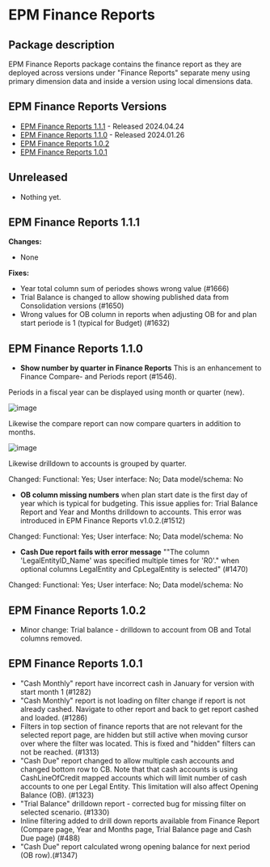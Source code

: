 # EPM Finance Reports

## Package description

EPM Finance Reports package contains the finance report as they are deployed across versions under "Finance Reports" separate meny using primary dimension data and inside a version using local dimensions data.

## EPM Finance Reports Versions

- [EPM Finance Reports 1.1.1](#epm-finance-reports-111) - Released 2024.04.24
- [EPM Finance Reports 1.1.0](#epm-finance-reports-110) - Released 2024.01.26
- [EPM Finance Reports 1.0.2](#epm-finance-reports-102)
- [EPM Finance Reports 1.0.1](#epm-finance-reports-101)

## Unreleased

- Nothing yet.

## EPM Finance Reports 1.1.1

**Changes:**

- None

**Fixes:**

- Year total column sum of periodes shows wrong value (#1666)
- Trial Balance is changed to allow showing published data from Consolidation versions (#1650)
- Wrong values for OB column in reports when adjusting OB for and plan start periode is 1 (typical for Budget) (#1632)

## EPM Finance Reports 1.1.0

- **Show number by quarter in Finance Reports** This is an enhancement to Finance Compare- and Periods report (#1546).

Periods in a fiscal year can be displayed using month or quarter (new).

![image](https://profitbasedocs.blob.core.windows.net/plannerimages/changelog-epm-finance-reports-110-compare.png)

   Likewise the compare report can now compare quarters in addition to months.

![image](https://profitbasedocs.blob.core.windows.net/plannerimages/changelog-epm-finance-reports-110-quarter.png)

   Likewise drilldown to accounts is grouped by quarter.

Changed: Functional: Yes; User interface: No; Data model/schema: No

- **OB column missing numbers** when plan start date is the first day of year which is typical for budgeting. This issue applies for: Trial Balance Report and Year and Months drilldown to accounts. This error was introduced in EPM Finance Reports v1.0.2.(#1512)

Changed: Functional: Yes; User interface: No; Data model/schema: No

- **Cash Due report fails with error message** ""The column 'LegalEntityID_Name' was specified multiple times for 'R0'." when optional columns LegalEntity and CpLegalEntity is selected" (#1470)

Changed: Functional: Yes; User interface: No; Data model/schema: No

## EPM Finance Reports 1.0.2

- Minor change: Trial balance - drilldown to account from OB and Total columns removed.

## EPM Finance Reports 1.0.1

- "Cash Monthly" report have incorrect cash in January for version with start month 1 (#1282)
- "Cash Monthly" report is not loading on filter change if report is not already cashed. Navigate to other report and back to get report cashed and loaded. (#1286)
- Filters in top section of finance reports that are not relevant for the selected report page, are hidden but still active when moving cursor over where the filter was located. This is fixed and "hidden" filters can not be reached. (#1313)
- "Cash Due" report changed to allow multiple cash accounts and changed bottom row to CB. Note that that cash accounts is using CashLineOfCredit mapped accounts which will limit number of cash accounts to one per Legal Entity. This limitation will also affect Opening Balance (OB). (#1323)
- "Trial Balance" drilldown report - corrected bug for missing filter on selected scenario. (#1330)
- Inline filtering added to drill down reports available from Finance Report (Compare page, Year and Months page, Trial Balance page and Cash Due page) (#488)
- "Cash Due" report calculated wrong opening balance for next period (OB row).(#1347)
